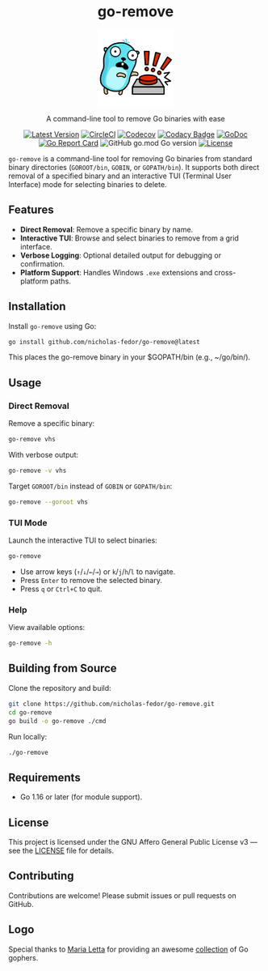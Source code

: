 <div align="center">

# go-remove

<img src="/.github/assets/logo.svg" alt="go-remove Logo" width="150">

A command-line tool to remove Go binaries with ease

[![Latest Version](https://img.shields.io/github/tag/nicholas-fedor/go-remove.svg)](https://github.com/nicholas-fedor/go-remove/releases)
[![CircleCI](https://dl.circleci.com/status-badge/img/gh/nicholas-fedor/go-remove/tree/main.svg?style=shield)](https://dl.circleci.com/status-badge/redirect/gh/nicholas-fedor/go-remove/tree/main)
[![Codecov](https://codecov.io/gh/nicholas-fedor/go-remove/branch/main/graph/badge.svg)](https://codecov.io/gh/nicholas-fedor/go-remove)
[![Codacy Badge](https://app.codacy.com/project/badge/Grade/ffbca83bd14d48669260bb9bb38668a8)](https://www.codacy.com/gh/nicholas-fedor/go-remove/dashboard?utm_source=github.com&amp;utm_medium=referral&amp;utm_content=nicholas-fedor/go-remove&amp;utm_campaign=Badge_Grade)
[![GoDoc](https://godoc.org/github.com/nicholas-fedor/go-remove?status.svg)](https://godoc.org/github.com/nicholas-fedor/go-remove)
[![Go Report Card](https://goreportcard.com/badge/github.com/nicholas-fedor/go-remove)](https://goreportcard.com/report/github.com/nicholas-fedor/go-remove)
![GitHub go.mod Go version](https://img.shields.io/github/go-mod/go-version/nicholas-fedor/go-remove)
[![License](https://img.shields.io/badge/License-AGPL%20v3-blue.svg)](https://www.gnu.org/licenses/agpl-3.0)

</div>

`go-remove` is a command-line tool for removing Go binaries from standard binary directories (`GOROOT/bin`, `GOBIN`, or `GOPATH/bin`).
It supports both direct removal of a specified binary and an interactive TUI (Terminal User Interface) mode for selecting binaries to delete.

## Features

- **Direct Removal**: Remove a specific binary by name.
- **Interactive TUI**: Browse and select binaries to remove from a grid interface.
- **Verbose Logging**: Optional detailed output for debugging or confirmation.
- **Platform Support**: Handles Windows `.exe` extensions and cross-platform paths.

## Installation

Install `go-remove` using Go:

```bash
go install github.com/nicholas-fedor/go-remove@latest
```

This places the go-remove binary in your $GOPATH/bin (e.g., ~/go/bin/).

## Usage

### Direct Removal

Remove a specific binary:

```bash
go-remove vhs
```

With verbose output:

```bash
go-remove -v vhs
```

Target `GOROOT/bin` instead of `GOBIN` or `GOPATH/bin`:

```bash
go-remove --goroot vhs
```

### TUI Mode

Launch the interactive TUI to select binaries:

```bash
go-remove
```

- Use arrow keys (`↑`/`↓`/`←`/`→`) or `k`/`j`/`h`/`l` to navigate.
- Press `Enter` to remove the selected binary.
- Press `q` or `Ctrl+C` to quit.

### Help

View available options:

```bash
go-remove -h
```

## Building from Source

Clone the repository and build:

```bash
git clone https://github.com/nicholas-fedor/go-remove.git
cd go-remove
go build -o go-remove ./cmd
```

Run locally:

```bash
./go-remove
```

## Requirements

- Go 1.16 or later (for module support).

## License

This project is licensed under the GNU Affero General Public License v3 — see the [LICENSE](LICENSE.md) file for details.

## Contributing

Contributions are welcome! Please submit issues or pull requests on GitHub.

## Logo

Special thanks to [Maria Letta](https://github.com/MariaLetta) for providing an awesome [collection](https://github.com/MariaLetta/free-gophers-pack) of Go gophers.
